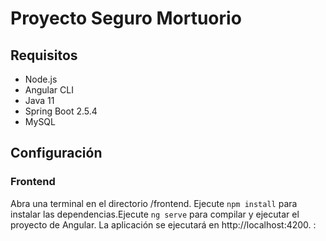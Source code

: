 # Proyecto Seguro Mortuorio


## Requisitos
  - Node.js
  - Angular CLI
  - Java 11
  - Spring Boot 2.5.4
  - MySQL

## Configuración


  ### Frontend

  Abra una terminal en el directorio /frontend. Ejecute `npm install` para instalar
  las dependencias.Ejecute `ng serve` para compilar y ejecutar el proyecto de Angular.
  La aplicación se ejecutará en http://localhost:4200.
:


